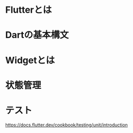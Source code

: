 # Flutterとは

# Dartの基本構文

# Widgetとは

# 状態管理

# テスト
https://docs.flutter.dev/cookbook/testing/unit/introduction